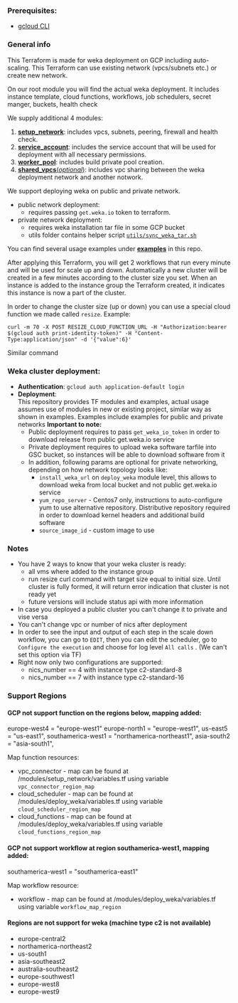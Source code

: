 ### Prerequisites:
- [gcloud CLI](https://cloud.google.com/sdk/docs/install)

### General info
This Terraform is made for weka deployment on GCP including auto-scaling.
This Terraform can use existing network (vpcs/subnets etc.) or create new network.<br>

On our root module you will find the actual weka deployment.
It includes instance template, cloud functions, workflows, job schedulers, secret manger, buckets, health check

We supply additional 4 modules:
1. [**setup_network**](modules/setup_network): includes vpcs, subnets, peering, firewall and health check.
2. [**service_account**](modules/service_account): includes the service account that will be used for deployment with all necessary permissions.
3. [**worker_pool**](modules/worker_pool): includes build private pool creation.
4. [**shared_vpcs**(*optional*)](modules/shared_vpcs): includes vpc sharing between the weka deployment network and another notwork.

We support deploying weka on public and private network.
* public network deployment:
  * requires passing `get.weka.io` token to terraform.
* private network deployment:
  - requires weka installation tar file in some GCP bucket
  - utils folder contains helper script [`utils/sync_weka_tar.sh`](utils/sync_weka_tar.sh)

You can find several usage examples under [**examples**](examples) in this repo.

After applying this Terraform, you will get 2 workflows that run every minute and will be used for scale up and down.
Automatically a new cluster will be created in a few minutes according to the cluster size you set.
When an instance is added to the instance group the Terraform created, it indicates this instance is now a part
of the cluster.

In order to change the cluster size (up or down) you can use a special cloud function we made called `resize`.
Example:
```
curl -m 70 -X POST RESIZE_CLOUD_FUNCTION_URL -H "Authorization:bearer $(gcloud auth print-identity-token)" -H "Content-Type:application/json" -d '{"value":6}'
```
Similar command

### Weka cluster deployment:
- **Authentication**: `gcloud auth application-default login`
- **Deployment**:<br>
  This repository provides TF modules and examples,
  actual usage assumes use of modules in new or existing project,
  similar way as shown in examples. Examples include examples for public and private networks
  **Important to note:**
  - Public deployment requires to pass `get_weka_io_token` in order to download release from public get.weka.io service
  - Private deployment requires to upload weka software tarfile into GSC bucket, so instances will be able to download software from it
  - In addition, following params are optional for private networking, depending on how network topology looks like:
    - `install_weka_url` on `deploy_weka` module level, this allows to download weka from local bucket and not public get.weka.io service
    - `yum_repo_server` - Centos7 only, instructions to auto-configure yum to use alternative repository. Distributive repository required in order to download kernel headers and additional build software
    - `source_image_id` - custom image to use

### Notes
- You have 2 ways to know that your weka cluster is ready:
  * all vms where added to the instance group
  * run resize curl command with target size equal to initial size.  Until cluster is fully formed, it will return error indication that cluster is not ready yet
  * future versions will include status api with more information
- In case you deployed a public cluster you can't change it to private and vise versa
- You can't change vpc or number of nics after deployment
- In order to see the input and output of each step in the scale down workflow, you can go to `EDIT`, then you can edit
the scheduler, go to `Configure the execution` and choose for log level `All calls` . (We can't set this option via TF)
- Right now only two configurations are supported:
  - nics_number == 4 with instance type c2-standard-8
  - nics_number == 7 with instance type c2-standard-16

### Support Regions
#### GCP not support function on the regions below, mapping added:
  europe-west4 = "europe-west1"
  europe-north1 = "europe-west1",
  us-east5 = "us-east1",
  southamerica-west1 = "northamerica-northeast1",
  asia-south2 = "asia-south1",

 Map function resources:
- vpc_connector - map can be found at /modules/setup_network/variables.tf using variable `vpc_connector_region_map`
- cloud_scheduler - map can be found at /modules/deploy_weka/variables.tf using variable `cloud_scheduler_region_map`
- cloud_functions - map can be found at /modules/deploy_weka/variables.tf using variable `cloud_functions_region_map`

#### GCP not support workflow at region southamerica-west1, mapping added:
  southamerica-west1 = "southamerica-east1"

 Map workflow resource:
- workflow - map can be found at /modules/deploy_weka/variables.tf using variable `workflow_map_region`

#### Regions are not support for weka (machine type c2 is not available)
 - europe-central2
 - northamerica-northeast2
 - us-south1
 - asia-southeast2
 - australia-southeast2
 - europe-southwest1
 - europe-west8
 - europe-west9
